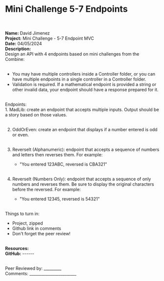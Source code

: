 # Mini Challenge 5-7 Endpoints <br><br>

<b>Name:</b> David Jimenez<br>
<b>Project:</b> Mini Challenge - 5-7 Endpoint MVC <br>
<b>Date:</b> 04/05/2024 <br>
<strong>Description:</strong> <br>
Design an API with 4 endpoints based on mini challenges from the Combine: <br>
<br>
* You may have multiple controllers inside a Controller folder, or you can have multiple endpoints in a single controller in a Controller folder. <br>
* Validation is required. If a mathematical endpoint is provided a string or other invalid data, your endpoint should have a response prepared for it. <br>
<br>
Endpoints: <br>
1. MadLib: create an endpoint that accepts multiple inputs.  Output should be a story based on those values.<br><br>

2. OddOrEven: create an endpoint that displays if a number entered is odd or even.<br><br>

3. ReverseIt (Alphanumeric): endpoint that accepts a sequence of numbers and letters then reverses them.  For example:<br>
     - "You entered 123ABC, reversed is CBA321"<br><br>

4. ReverseIt (Numbers Only): endpoint that accepts a sequence of only numbers and reverses them.  Be sure to display the original characters before the reversed.  For example:<br>
     - "You entered 12345, reversed is 54321"<br><br>

Things to turn in:<br>
- Project, zipped<br>
- Github link in comments<br>
- Don't forget the peer review!<br><br>

<b>Resources:</b> <br>
<b>GitHub:</b> ------ <br><br>


Peer Reviewed by: _________ <br>
Comments: ________________________ <br>
